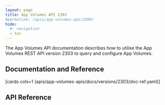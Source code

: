 ```yaml
---
layout: page
title: App Volumes API 2303
#permalink: /apis/app-volumes-api/2309/
hide:
  #- navigation
  - toc
---
```


The App Volumes API documentation describes how to utilise the App Volumes REST API version 2303 to query and configure App Volumes.

## Documentation and Reference

[cards cols=1 (apis/app-volumes-apis/docs/versions/2303/doc-ref.yaml)]

## API Reference

<swagger-ui src="swagger.json"/>
